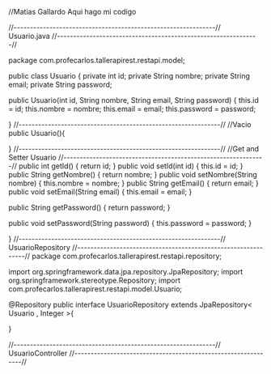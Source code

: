//Matias Gallardo Aqui hago mi codigo 

//--------------------------------------------------------------//
Usuario.java 
//--------------------------------------------------------------//

package com.profecarlos.tallerapirest.restapi.model;

public class Usuario {
private int id;
private String nombre;
private String email;
private String password;


public Usuario(int id, String nombre, String email, String password) {
    this.id = id;
    this.nombre = nombre;
    this.email = email;
    this.password = password;

}
//--------------------------------------------------------------//
//Vacio
public Usuario(){

}
//--------------------------------------------------------------//
//Get and Setter Usuario
//--------------------------------------------------------------//
public int getId() {
    return id;
}
public void setId(int id) {
    this.id = id;
}
public String getNombre() {
    return nombre;
}
public void setNombre(String nombre) {
    this.nombre = nombre;
}
public String getEmail() {
    return email;
}
public void setEmail(String email) {
    this.email = email;
}

public String getPassword() {
    return password;
}

public void setPassword(String password) {
    this.password = password;
}

}
//--------------------------------------------------------------//
UsuarioRepository
//--------------------------------------------------------------//
package com.profecarlos.tallerapirest.restapi.repository;

import org.springframework.data.jpa.repository.JpaRepository;
import org.springframework.stereotype.Repository;
import com.profecarlos.tallerapirest.restapi.model.Usuario;

@Repository
public interface UsuarioRepository extends JpaRepository< Usuario , Integer >{

    
}

//--------------------------------------------------------------//
UsuarioController
//--------------------------------------------------------------//

